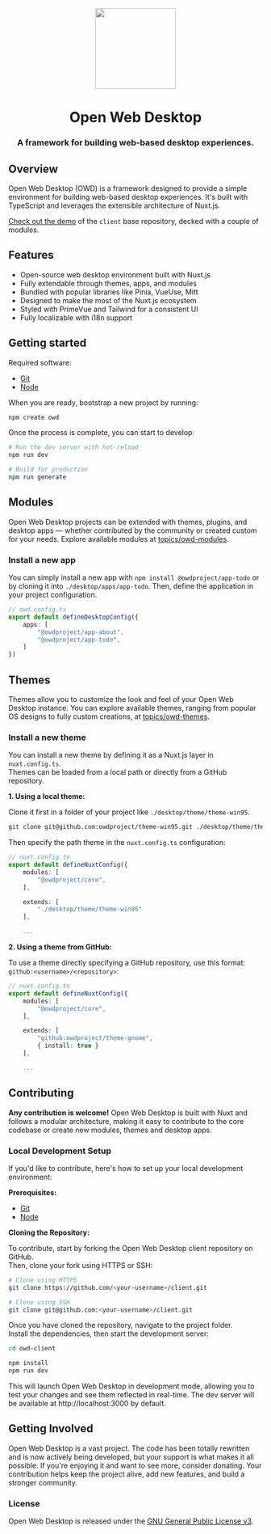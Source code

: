 <p align="center">
  <img width="160" height="160" src="https://avatars.githubusercontent.com/u/65117737?s=160&v=4" />
</p>
<h1 align="center">Open Web Desktop</h1>
<h3 align="center">
  A framework for building web-based desktop experiences.
</h3>

## Overview
Open Web Desktop (OWD) is a framework designed to provide a simple environment for building web-based desktop experiences. It's built with TypeScript and leverages the extensible architecture of Nuxt.js.

[Check out the demo](https://owdproject.github.io/docs) of the `client` base repository, decked with a couple of modules.

## Features
- Open-source web desktop environment built with Nuxt.js
- Fully extendable through themes, apps, and modules
- Bundled with popular libraries like Pinia, VueUse, Mitt
- Designed to make the most of the Nuxt.js ecosystem
- Styled with PrimeVue and Tailwind for a consistent UI
- Fully localizable with i18n support

## Getting started
Required software:

- [Git](https://git-scm.com)
- [Node](https://nodejs.org)

When you are ready, bootstrap a new project by running:
```bash
npm create owd
```
Once the process is complete, you can start to develop:
```bash
# Run the dev server with hot-reload
npm run dev

# Build for production
npm run generate
```

## Modules
Open Web Desktop projects can be extended with themes, plugins, and desktop apps — whether contributed by the community or created custom for your needs. Explore available modules at [topics/owd-modules](https://github.com/topics/owd-modules).

### Install a new app
You can simply install a new app with `npm install @owdproject/app-todo` or by cloning it into `./desktop/apps/app-todo`. Then, define the application in your project configuration.

```typescript
// owd.config.ts
export default defineDesktopConfig({
    apps: [
        "@owdproject/app-about",
        "@owdproject/app-todo",
    ]
})
```

## Themes
Themes allow you to customize the look and feel of your Open Web Desktop instance.
You can explore available themes, ranging from popular OS designs to fully custom creations, at [topics/owd-themes](https://github.com/topics/owd-themes).

### Install a new theme
You can install a new theme by defining it as a Nuxt.js layer in `nuxt.config.ts`.  
Themes can be loaded from a local path or directly from a GitHub repository.

**1. Using a local theme:**

Clone it first in a folder of your project like `./desktop/theme/theme-win95`.

```bash
git clone git@github.com:owdproject/theme-win95.git ./desktop/theme/theme-win95
```

Then specify the path theme in the `nuxt.config.ts` configuration:

```typescript
// nuxt.config.ts
export default defineNuxtConfig({
    modules: [
        "@owdproject/core",
    ],

    extends: [
        "./desktop/theme/theme-win95"
    ],

    ...
```

**2. Using a theme from GitHub:**

To use a theme directly specifying  a GitHub repository, use this format: `github:<username>/<repository>`:

```typescript
// nuxt.config.ts
export default defineNuxtConfig({
    modules: [
        "@owdproject/core",
    ],

    extends: [
        "github:owdproject/theme-gnome",
        { install: true }
    ],

    ...
```

## Contributing

**Any contribution is welcome!** Open Web Desktop is built with Nuxt and follows a modular architecture, making it easy to contribute to the core codebase or create new modules, themes and desktop apps.

### Local Development Setup

If you'd like to contribute, here's how to set up your local development environment:

**Prerequisites:**

- [Git](https://git-scm.com)
- [Node](https://nodejs.org)

**Cloning the Repository:**

To contribute, start by forking the Open Web Desktop client repository on GitHub.  
Then, clone your fork using HTTPS or SSH:

```bash
# Clone using HTTPS
git clone https://github.com/<your-username>/client.git

# Clone using SSH
git clone git@github.com:<your-username>/client.git
```

Once you have cloned the repository, navigate to the project folder.  
Install the dependencies, then start the development server:

```bash
cd owd-client

npm install
npm run dev
```

This will launch Open Web Desktop in development mode, allowing you to test your changes and see them reflected in real-time.
The dev server will be available at http://localhost:3000 by default.

## Getting Involved

Open Web Desktop is a vast project. The code has been totally rewritten and is now actively being developed, but your support is what makes it all possible. If you're enjoying it and want to see more, consider donating. Your contribution helps keep the project alive, add new features, and build a stronger community.

### License

Open Web Desktop is released under the [GNU General Public License v3](LICENSE).